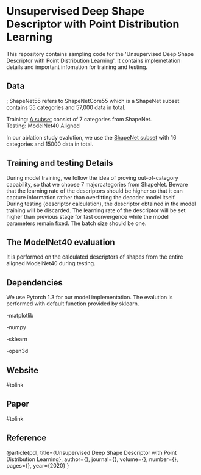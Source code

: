 # Unsupervised Deep Shape Descriptor with Point Distribution Learning 
This repository contains sampling code for the 'Unsupervised Deep Shape Descriptor with Point Distribution Learning'. 
It contains implemetation details and important infomation for training and testing. 

## Data
; ShapeNet55 refers to ShapeNetCore55 which is a ShapeNet subset contains 55 categories and 57,000 data in total. 

Training: [A subset]() consist of 7 categories from ShapeNet.    
Testing: ModelNet40 Aligned  

In our ablation study evalution, we use the [ShapeNet subset]() with 16 categories and 15000 data in total.

Training and testing Details
----------------------
During model training, we follow the idea of proving out-of-category capability, so that we choose 7 majorcategories from ShapeNet. Beware that the learning rate of the descriptors should be higher so that it can capture information rather than overfitting the decoder model itself.       
During testing (descriptor calculation), the descriptor obtained in the model training will be discarded. The learning rate of the descriptor will be set higher than previous stage for fast convergence while the model parameters remain fixed. The batch size should be one.

The ModelNet40 evaluation
----------------
It is performed on the calculated descriptors of shapes from the entire aligned ModelNet40 during testing.

Dependencies
-----------------
We use Pytorch 1.3 for our model implementation.  The evalution is performed with default function provided by sklearn.

-matplotlib 

-numpy 

-sklearn 

-open3d  

Website
----------------
#tolink

Paper
----------------
#tolink

Reference
---------------
@article{pdl,
title={Unsupervised Deep Shape Descriptor with Point Distribution Learning},
author={},
journal={},
volume={},
number={},
pages={},
year={2020}
}


